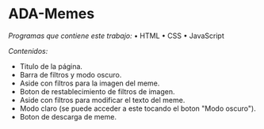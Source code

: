 # ADA-Memes
_Programas que contiene este trabajo:_
• HTML
• CSS
• JavaScript

_Contenidos:_
- Titulo de la página.
- Barra de filtros y modo oscuro.
- Aside con filtros para la imagen del meme.
- Boton de restablecimiento de filtros de imagen.
- Aside con filtros para modificar el texto del meme.
- Modo claro (se puede acceder a este tocando el boton "Modo oscuro").
- Boton de descarga de meme.
